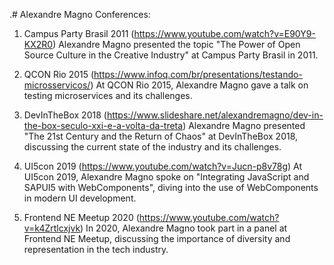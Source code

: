 .# Alexandre Magno Conferences:

1. Campus Party Brasil 2011 (https://www.youtube.com/watch?v=E90Y9-KX2R0)
Alexandre Magno presented the topic "The Power of Open Source Culture in the Creative Industry" at Campus Party Brasil in 2011.

2. QCON Rio 2015 (https://www.infoq.com/br/presentations/testando-microsservicos/)
At QCON Rio 2015, Alexandre Magno gave a talk on testing microservices and its challenges.

3. DevInTheBox 2018 (https://www.slideshare.net/alexandremagno/dev-in-the-box-seculo-xxi-e-a-volta-da-treta)
Alexandre Magno presented "The 21st Century and the Return of Chaos" at DevInTheBox 2018, discussing the current state of the industry and its challenges.

4. UI5con 2019 (https://www.youtube.com/watch?v=Jucn-p8v78g)
At UI5con 2019, Alexandre Magno spoke on "Integrating JavaScript and SAPUI5 with WebComponents", diving into the use of WebComponents in modern UI development.

5. Frontend NE Meetup 2020 (https://www.youtube.com/watch?v=k4Zrtlcxjvk)
In 2020, Alexandre Magno took part in a panel at Frontend NE Meetup, discussing the importance of diversity and representation in the tech industry.
